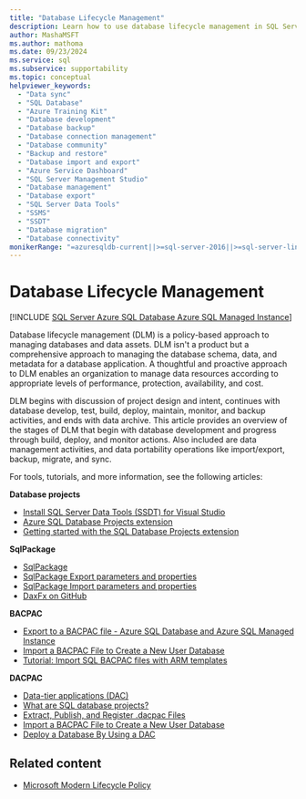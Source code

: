 ```yaml
---
title: "Database Lifecycle Management"
description: Learn how to use database lifecycle management in SQL Server to manage databases and data assets for performance, protection, availability, and cost.
author: MashaMSFT
ms.author: mathoma
ms.date: 09/23/2024
ms.service: sql
ms.subservice: supportability
ms.topic: conceptual
helpviewer_keywords:
  - "Data sync"
  - "SQL Database"
  - "Azure Training Kit"
  - "Database development"
  - "Database backup"
  - "Database connection management"
  - "Database community"
  - "Backup and restore"
  - "Database import and export"
  - "Azure Service Dashboard"
  - "SQL Server Management Studio"
  - "Database management"
  - "Database export"
  - "SQL Server Data Tools"
  - "SSMS"
  - "SSDT"
  - "Database migration"
  - "Database connectivity"
monikerRange: "=azuresqldb-current||>=sql-server-2016||>=sql-server-linux-2017||=azuresqldb-mi-current"
---
```

# Database Lifecycle Management
[!INCLUDE [SQL Server Azure SQL Database Azure SQL Managed Instance](../includes/applies-to-version/sql-asdb-asdbmi.md)]

  Database lifecycle management (DLM) is a policy-based approach to managing databases and data assets. DLM isn't a product but a comprehensive approach to managing the database schema, data, and metadata for a database application. A thoughtful and proactive approach to DLM enables an organization to manage data resources according to appropriate levels of performance, protection, availability, and cost.  
  
 DLM begins with discussion of project design and intent, continues with database develop, test, build, deploy, maintain, monitor, and backup activities, and ends with data archive. This article provides an overview of the stages of DLM that begin with database development and progress through build, deploy, and monitor actions. Also included are data management activities, and data portability operations like import/export, backup, migrate, and sync.  
  
 For tools, tutorials, and more information, see the following articles:

**Database projects**

- [Install SQL Server Data Tools (SSDT) for Visual Studio](../ssdt/download-sql-server-data-tools-ssdt.md)
- [Azure SQL Database Projects extension](/azure-data-studio/extensions/sql-database-project-extension)
- [Getting started with the SQL Database Projects extension](/azure-data-studio/extensions/sql-database-project-extension-getting-started)

**SqlPackage**

- [SqlPackage](../tools/sqlpackage/sqlpackage.md)
- [SqlPackage Export parameters and properties](../tools/sqlpackage/sqlpackage-export.md)
- [SqlPackage Import parameters and properties](../tools/sqlpackage/sqlpackage-import.md)
- [DaxFx on GitHub](https://github.com/microsoft/DacFx)

**BACPAC**

- [Export to a BACPAC file - Azure SQL Database and Azure SQL Managed Instance](/azure/azure-sql/database/database-export)
- [Import a BACPAC File to Create a New User Database](data-tier-applications/import-a-bacpac-file-to-create-a-new-user-database.md)
- [Tutorial: Import SQL BACPAC files with ARM templates](/azure/azure-resource-manager/templates/template-tutorial-deploy-sql-extensions-bacpac)

**DACPAC**

- [Data-tier applications (DAC)](data-tier-applications/data-tier-applications.md)
- [What are SQL database projects?](../tools/sql-database-projects/sql-database-projects.md)
- [Extract, Publish, and Register .dacpac Files](../ssdt/extract-publish-and-register-dacpac-files.md)
- [Import a BACPAC File to Create a New User Database](data-tier-applications/import-a-bacpac-file-to-create-a-new-user-database.md)
- [Deploy a Database By Using a DAC](data-tier-applications/deploy-a-database-by-using-a-dac.md)

## Related content

- [Microsoft Modern Lifecycle Policy](/lifecycle/policies/modern)